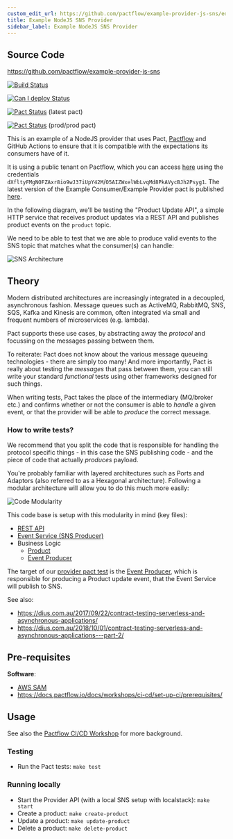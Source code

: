 ```yaml
---
custom_edit_url: https://github.com/pactflow/example-provider-js-sns/edit/master/README.md
title: Example NodeJS SNS Provider
sidebar_label: Example NodeJS SNS Provider
---
```


<!-- This file has been synced from the pactflow/example-provider-js-sns repository. Please do not edit it directly. The URL of the source file can be found in the custom_edit_url value above -->

## Source Code

https://github.com/pactflow/example-provider-js-sns


[![Build Status](https://github.com/pactflow/example-provider-js-sns/actions/workflows/build.yml/badge.svg)](https://github.com/pactflow/example-provider-js-sns/actions)

[![Can I deploy Status](https://testdemo.pactflow.io/pacticipants/pactflow-example-provider-js-sns/branches/master/latest-version/can-i-deploy/to-environment/production/badge.svg)](https://testdemo.pactflow.io/pacticipants/pactflow-example-provider-js-sns/branches/master/latest-version/can-i-deploy/to-environment/production/badge)

[![Pact Status](https://testdemo.pactflow.io/pacts/provider/pactflow-example-provider-js-sns/consumer/pactflow-example-consumer-js-sns/latest/badge.svg?label=provider)](https://testdemo.pactflow.io/pacts/provider/pactflow-example-provider-js-sns/consumer/pactflow-example-consumer-js-sns/latest) (latest pact)

[![Pact Status](https://testdemo.pactflow.io/matrix/provider/pactflow-example-provider-js-sns/latest/master/consumer/pactflow-example-consumer-js-sns/latest/master/badge.svg?label=provider)](https://testdemo.pactflow.io/pacts/provider/pactflow-example-provider-js-sns/consumer/pactflow-example-consumer-js-sns/latest/master) (prod/prod pact)

This is an example of a NodeJS provider that uses Pact, [Pactflow](https://pactflow.io) and GitHub Actions to ensure that it is compatible with the expectations its consumers have of it.

It is using a public tenant on Pactflow, which you can access [here](https://testdemo.pactflow.io) using the credentials `dXfltyFMgNOFZAxr8io9wJ37iUpY42M`/`O5AIZWxelWbLvqMd8PkAVycBJh2Psyg1`. The latest version of the Example Consumer/Example Provider pact is published [here](https://testdemo.pactflow.io/pacts/provider/pactflow-example-provider-js-sns/consumer/pactflow-example-consumer-js-sns/latest).

In the following diagram, we'll be testing the "Product Update API", a simple HTTP service that receives product updates via a REST API and publishes product events on the `product` topic.

We need to be able to test that we are able to produce valid events to the SNS topic that matches what the consumer(s) can handle:

![SNS Architecture](https://raw.githubusercontent.com/pactflow/example-provider-js-sns/master/docs/js-sns.png)

## Theory

Modern distributed architectures are increasingly integrated in a decoupled, asynchronous fashion. Message queues such as ActiveMQ, RabbitMQ, SNS, SQS, Kafka and Kinesis are common, often integrated via small and frequent numbers of microservices (e.g. lambda).

Pact supports these use cases, by abstracting away the _protocol_ and focussing on the messages passing between them.

To reiterate: Pact does not know about the various message queueing technologies - there are simply too many! And more importantly, Pact is really about testing the _messages_ that pass between them, you can still write your standard _functional_ tests using other frameworks designed for such things.

When writing tests, Pact takes the place of the intermediary (MQ/broker etc.) and confirms whether or not the consumer is able to _handle_ a given event, or that the provider will be able to _produce_ the correct message.

### How to write tests?

We recommend that you split the code that is responsible for handling the protocol specific things - in this case the SNS publishing code - and the piece of code that actually *produces* payload.

You're probably familiar with layered architectures such as Ports and Adaptors (also referred to as a Hexagonal architecture). Following a modular architecture will allow you to do this much more easily:

![Code Modularity](https://raw.githubusercontent.com/pactflow/example-provider-js-sns/master/docs/ports-and-adapters.png)

This code base is setup with this modularity in mind (key files):

* [REST API](https://raw.githubusercontent.com/pactflow/example-provider-js-sns/master/server.js)
* [Event Service (SNS Producer)](https://raw.githubusercontent.com/pactflow/example-provider-js-sns/master/src/product/product.event.service.js)
* Business Logic
   * [Product](https://raw.githubusercontent.com/pactflow/example-provider-js-sns/master/src/product/product.js)
   * [Event Producer](https://raw.githubusercontent.com/pactflow/example-provider-js-sns/master/src/product/product.event.js)

The target of our [provider pact test](https://raw.githubusercontent.com/pactflow/example-provider-js-sns/master/src/product/product.pact.test.js) is the [Event Producer](https://raw.githubusercontent.com/pactflow/example-provider-js-sns/master/src/product/product.event.js), which is responsible for producing a Product update event, that the Event Service will publish to SNS.

See also:

* https://dius.com.au/2017/09/22/contract-testing-serverless-and-asynchronous-applications/
* https://dius.com.au/2018/10/01/contract-testing-serverless-and-asynchronous-applications---part-2/

## Pre-requisites

**Software**:

* [AWS SAM](https://docs.aws.amazon.com/serverless-application-model/latest/developerguide/serverless-sam-cli-install-mac.html)
*  https://docs.pactflow.io/docs/workshops/ci-cd/set-up-ci/prerequisites/

## Usage

See also the [Pactflow CI/CD Workshop](https://github.com/pactflow/ci-cd-workshop) for more background.

### Testing
* Run the Pact tests: `make test`

### Running  locally

* Start the Provider API (with a local SNS setup with localstack): `make start`
* Create a product: `make create-product`
* Update a product: `make update-product`
* Delete a product: `make delete-product`

